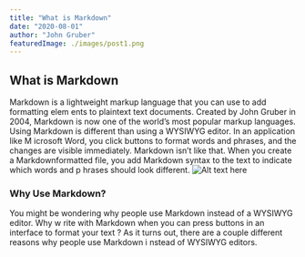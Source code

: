 ```yaml
---
title: "What is Markdown"
date: "2020-08-01"
author: "John Gruber"
featuredImage: ./images/post1.png
---
```

## What is Markdown
Markdown is a lightweight markup language that you can use to add formatting elem
ents to plaintext text documents. Created by John Gruber in 2004, Markdown is now
 one of the world’s most popular markup languages.
Using Markdown is different than using a WYSIWYG editor. In an application like M
icrosoft Word, you click buttons to format words and phrases, and the changes are
 visible immediately. Markdown isn’t like that. When you create a Markdownformatted file, you add Markdown syntax to the text to indicate which words and p
hrases should look different.
![Alt text here](https://images.unsplash.com/photo-1619117491206-fdf1558d6a52?ixid=MnwxMjA3fDB8MHxwaG90by1wYWdlfHx8fGVufDB8fHx8&ixlib=rb-1.2.1&auto=format&fit=crop&w=1350&q=80)
### Why Use Markdown?
You might be wondering why people use Markdown instead of a WYSIWYG editor. Why w
rite with Markdown when you can press buttons in an interface to format your text
? As it turns out, there are a couple different reasons why people use Markdown i
nstead of WYSIWYG editors. 
